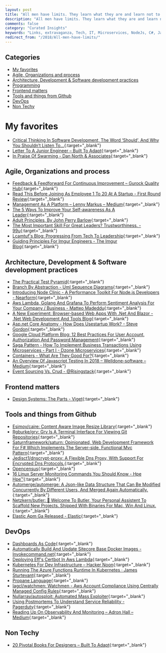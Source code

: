 ```yaml
---
layout: post
title: "All men have limits. They learn what they are and learn not to exceed them. I ignore mine."
description: "All men have limits. They learn what they are and learn not to exceed them. I ignore mine. - Batman"
comments: false
category: "Curated Insights"
keywords: "Links, extravaganza, Tech, IT, Microservices, NodeJs, C#, Javascript, Solution architecture"
redirect_from: "/2018/All-men-have-limits/"
---
```


## Categories ##
* [My favorites](#favorites)
* [Agile, Organizations and process](#agile)
* [Architecture, Development & Software development practices](#development)
* [Programming](#net)
* [Frontend matters](#web)
* [Tools and things from Github](#tools)
* [DevOps](#devops)
* [Non Techy](#notechhere)

# My favorites<a name="favorites"></a> #
* [Critical Thinking In Software Development, The Word ‘Should’, And Why You Shouldn’t Listen To…](https://hackernoon.com/critical-thinking-in-software-development-the-word-should-and-why-you-shouldn-t-listen-to-563090144331){:target="_blank"}
* [Letter To A Junior Engineer – Built To Adapt](https://builttoadapt.io/a-letter-to-a-junior-engineer-edec0e260b87){:target="_blank"}
* [In Praise Of Swarming - Dan North & Associates](https://dannorth.net/2018/01/26/in-praise-of-swarming/){:target="_blank"}

## Agile, Organizations and process<a name="agile"></a> ##
* [Feedback & Feedforward For Continuous Improvement – Gurock Quality Hub](https://blog.gurock.com/continuous-improvement-feedforward/){:target="_blank"}
* [Read This Before Joining As Employee 1 To 20 At A Startup - First Round Review](http://firstround.com/review/read-this-before-joining-as-employee-1-to-20-at-a-startup/){:target="_blank"}
* [Management As A Platform – Lenny Markus – Medium](https://medium.com/@lennymarkus/management-as-a-platform-ac87d6addafd){:target="_blank"}
* [The 5 Ways To Improve Your Self-awareness As A Leader](https://blog.knowyourcompany.com/the-5-ways-to-improve-your-self-awareness-as-a-leader-2f1464e5b00){:target="_blank"}
* [Adult Principles, By John Perry Barlow](https://twitter.com/codinghorror/status/961389912317509633){:target="_blank"}
* [The Most Important Skill For Great Leaders? Trustworthiness. - 99u](http://99u.com/articles/32883/the-most-important-skill-for-great-leaders-trustworthiness?__s=wakwmyepmhismx8ehtnp){:target="_blank"}
* [Lcamtuf's Blog: Progressing From Tech To Leadership](https://lcamtuf.blogspot.dk/2018/02/on-leadership.html){:target="_blank"}
* [Guiding Principles For Imgur Engineers - The Imgur Blog](https://blog.imgur.com/2018/02/13/guiding-principles-for-imgur-engineers/){:target="_blank"}

## Architecture, Development & Software development practices <a name="development"></a> ##
* [The Practical Test Pyramid](https://martinfowler.com/articles/practical-test-pyramid.html){:target="_blank"}
* [Branch By Abstraction - Uml Sequence Diagrams](https://www.branchbyabstraction.com/){:target="_blank"}
* [Introducing Node Clinic - A Performance Toolkit For Node.js Developers - Nearform](https://www.nearform.com/blog/introducing-node-clinic-a-performance-toolkit-for-node-js-developers/){:target="_blank"}
* [Aws Lambda, Golang And Grafana To Perform Sentiment Analysis For Your Company / Business - Matteo Madeddu](https://made2591.github.io/posts/aws-lambda?__s=gxk6t76rsjnpsfziqg2g){:target="_blank"}
* [A New Experiment: Browser-based Web Apps With .Net And Blazor - .Net Web Development And Tools Blog](https://blogs.msdn.microsoft.com/webdev/2018/02/06/blazor-experimental-project/){:target="_blank"}
* [Asp.net Core Anatomy - How Does Usestartup Work? - Steve Gordon](https://www.stevejgordon.co.uk/aspnet-core-anatomy-how-does-usestartup-work){:target="_blank"}
* [Google Cloud Platform Blog: 12 Best Practices For User Account, Authorization And Password Management](https://cloudplatform.googleblog.com/2018/01/12-best-practices-for-user-account.html){:target="_blank"}
* [Saga Pattern - How To Implement Business Transactions Using Microservices - Part I - Dzone Microservices](https://dzone.com/articles/saga-pattern-how-to-implement-business-transaction){:target="_blank"}
* [Containers - What Are They Good For?](https://jimmybogard.com/containers-what-is-it-good-for/){:target="_blank"}
* [An Overview Of Javascript Testing In 2018 – Welldone-software – Medium](https://medium.com/welldone-software/an-overview-of-javascript-testing-in-2018-f68950900bc3){:target="_blank"}
* [Event Sourcing Vs. Crud - @Risingstack](https://community.risingstack.com/event-sourcing-vs-crud/){:target="_blank"}

## Frontend matters <a name="web"></a> ##
* [Design Systems: The Parts - Viget](https://www.viget.com/articles/design-systems-the-parts/){:target="_blank"}

## Tools and things from Github <a name="tools"></a> ##
* [Esimov/caire: Content Aware Image Resize Library](https://github.com/esimov/caire){:target="_blank"}
* [Rgburke/grv: Grv Is A Terminal Interface For Viewing Git Repositories](https://github.com/rgburke/grv){:target="_blank"}
* [Saturnframework/saturn: Opinionated, Web Development Framework For F# Which Implements The Server-side, Functional Mvc Pattern](https://github.com/SaturnFramework/Saturn){:target="_blank"}
* [Jedisct1/dnscrypt-proxy: A Flexible Dns Proxy, With Support For Encrypted Dns Protocols.](https://github.com/jedisct1/dnscrypt-proxy){:target="_blank"}
* [Opencensus](http://opencensus.io/){:target="_blank"}
* [16 Linux Server Monitoring Commands You Should Know - Hpe  Hpe™](https://www.hpe.com/us/en/insights/articles/16-linux-server-monitoring-commands-you-really-need-to-know-1703.html){:target="_blank"}
* [Automerge/automerge: A Json-like Data Structure That Can Be Modified Concurrently By Different Users, And Merged Again Automatically.](https://github.com/automerge/automerge){:target="_blank"}
* [Netzkern/butler: 🤵 Welcome To Butler, Your Personal Assistent To Scaffold New Projects. Shipped With Binaries For Mac, Win And Linux.](https://github.com/netzkern/butler){:target="_blank"}
* [Elastic Apm Ga Released - Elastic](https://www.elastic.co/blog/elastic-apm-ga-released?__s=6izvcszagfpuqzzmdi2h){:target="_blank"}

## DevOps<a name="devops"></a> ##
* [Dashboards As Code](https://www.weave.works/blog/grafana-dashboards-as-code/?__s=6izvcszagfpuqzzmdi2h){:target="_blank"}
* [Automatically Build And Update Sitecore Base Docker Images - Invokecommand.net](https://invokecommand.net/posts/automatically-build-and-update-base-images){:target="_blank"}
* [Deploying Eff's Certbot In Aws Lambda](https://arkadiyt.com/2018/01/26/deploying-effs-certbot-in-aws-lambda/){:target="_blank"}
* [Kubernetes For Dev Infrastructure – Hacker Noon](https://hackernoon.com/kubernetes-for-dev-infrastructure-40b9175cb8c0){:target="_blank"}
* [Running The Azure Functions Runtime In Kubernetes · James Sturtevant](http://www.jamessturtevant.com/posts/Running-the-Azure-Functions-runtime-in-kubernetes/){:target="_blank"}
* [Propane Language](https://www.cs.princeton.edu/~rbeckett/Propane/index.html){:target="_blank"}
* [Iagcl/watchmen: Watchmen - Aws Account Compliance Using Centrally Managed Config Rules](https://github.com/iagcl/watchmen){:target="_blank"}
* [Nullarray/autosploit: Automated Mass Exploiter](https://github.com/NullArray/AutoSploit){:target="_blank"}
* [Using Postmortems To Understand Service Reliability - Pagerduty](https://www.pagerduty.com/blog/postmortem-understand-service-reliability/){:target="_blank"}
* [Reading Up On Observability And Monitoring – Adron Hall – Medium](https://medium.com/@adron/reading-up-on-observability-and-monitoring-efee79bd291d){:target="_blank"}

## Non Techy<a name="notechere"></a> ##
* [20 Pivotal Books For Designers – Built To Adapt](https://builttoadapt.io/20-pivotal-books-for-designers-1446cd7e4f06){:target="_blank"}
